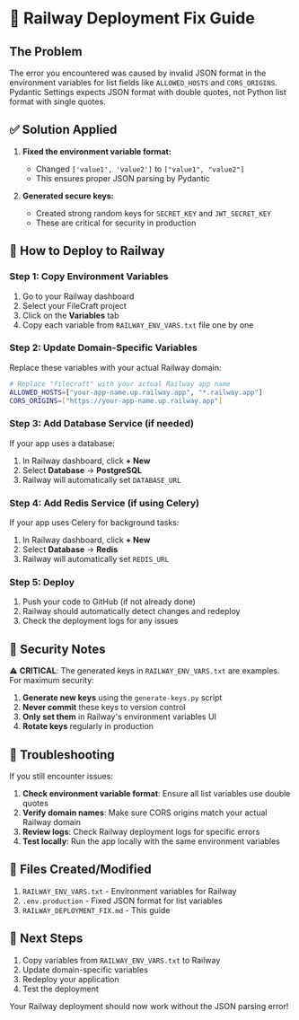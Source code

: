 # 🚀 Railway Deployment Fix Guide

## The Problem
The error you encountered was caused by invalid JSON format in the environment variables for list fields like `ALLOWED_HOSTS` and `CORS_ORIGINS`. Pydantic Settings expects JSON format with double quotes, not Python list format with single quotes.

## ✅ Solution Applied

1. **Fixed the environment variable format:**
   - Changed `['value1', 'value2']` to `["value1", "value2"]`
   - This ensures proper JSON parsing by Pydantic

2. **Generated secure keys:**
   - Created strong random keys for `SECRET_KEY` and `JWT_SECRET_KEY`
   - These are critical for security in production

## 🔧 How to Deploy to Railway

### Step 1: Copy Environment Variables
1. Go to your Railway dashboard
2. Select your FileCraft project
3. Click on the **Variables** tab
4. Copy each variable from `RAILWAY_ENV_VARS.txt` file one by one

### Step 2: Update Domain-Specific Variables
Replace these variables with your actual Railway domain:

```bash
# Replace "filecraft" with your actual Railway app name
ALLOWED_HOSTS=["your-app-name.up.railway.app", "*.railway.app"]
CORS_ORIGINS=["https://your-app-name.up.railway.app"]
```

### Step 3: Add Database Service (if needed)
If your app uses a database:
1. In Railway dashboard, click **+ New**
2. Select **Database** → **PostgreSQL**
3. Railway will automatically set `DATABASE_URL`

### Step 4: Add Redis Service (if using Celery)
If your app uses Celery for background tasks:
1. In Railway dashboard, click **+ New**  
2. Select **Database** → **Redis**
3. Railway will automatically set `REDIS_URL`

### Step 5: Deploy
1. Push your code to GitHub (if not already done)
2. Railway should automatically detect changes and redeploy
3. Check the deployment logs for any issues

## 🔑 Security Notes

⚠️ **CRITICAL**: The generated keys in `RAILWAY_ENV_VARS.txt` are examples. For maximum security:

1. **Generate new keys** using the `generate-keys.py` script
2. **Never commit** these keys to version control
3. **Only set them** in Railway's environment variables UI
4. **Rotate keys** regularly in production

## 🐛 Troubleshooting

If you still encounter issues:

1. **Check environment variable format**: Ensure all list variables use double quotes
2. **Verify domain names**: Make sure CORS origins match your actual Railway domain
3. **Review logs**: Check Railway deployment logs for specific errors
4. **Test locally**: Run the app locally with the same environment variables

## 📝 Files Created/Modified

1. `RAILWAY_ENV_VARS.txt` - Environment variables for Railway
2. `.env.production` - Fixed JSON format for list variables
3. `RAILWAY_DEPLOYMENT_FIX.md` - This guide

## 🔄 Next Steps

1. Copy variables from `RAILWAY_ENV_VARS.txt` to Railway
2. Update domain-specific variables
3. Redeploy your application
4. Test the deployment

Your Railway deployment should now work without the JSON parsing error!